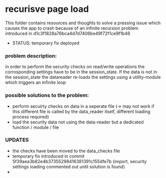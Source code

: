 # recurisve page load
This folder contains resources and thoughts to solve a pressing issue which causes the app to crash because of an infinite recursion
problem introduced in d1c3f1828a76bca4d7d7406be49f72f1ce9f1b46

- STATUS: temporary fix deployed

### problem description:
in order to perform the security checks on read/write operations the corrosponding settings have to be in the session_state.
If the data is not in the session_state the datareader re-loads the settings using a utility-module which triggers an infinite loop

### possible solutions to the problem:
- perform secuirty checks on data in a seperate file (-> may not work if this different file is called by the data_reader itself, different loading process required)
- load the security data not using the data-reader but a dedicated function / module / file

### UPDATES
- the checks have been moved to the data_checks file
- temporary fix introduced in commit 5f39aea3b82e4b37355298416381391c155dfe7b
  (import, security settings loading commented out until solution is found)
-
